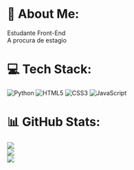 # 💫 About Me:
Estudante Front-End <br>A procura de estagio


# 💻 Tech Stack:
![Python](https://img.shields.io/badge/python-3670A0?style=for-the-badge&logo=python&logoColor=ffdd54) ![HTML5](https://img.shields.io/badge/html5-%23E34F26.svg?style=for-the-badge&logo=html5&logoColor=white) ![CSS3](https://img.shields.io/badge/css3-%231572B6.svg?style=for-the-badge&logo=css3&logoColor=white) ![JavaScript](https://img.shields.io/badge/javascript-%23323330.svg?style=for-the-badge&logo=javascript&logoColor=%23F7DF1E)
# 📊 GitHub Stats:
![](https://github-readme-stats.vercel.app/api?username=alexmoraes4664&theme=tokyonight&hide_border=false&include_all_commits=false&count_private=false)<br/>
![](https://github-readme-streak-stats.herokuapp.com/?user=alexmoraes4664&theme=tokyonight&hide_border=false)<br/>
![](https://github-readme-stats.vercel.app/api/top-langs/?username=alexmoraes4664&theme=tokyonight&hide_border=false&include_all_commits=false&count_private=false&layout=compact)

<!-- Proudly created with GPRM ( https://gprm.itsvg.in ) -->